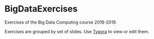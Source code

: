 # BigDataExercises

Exercises of the Big Data Computing course 2018-2019.

Exercises are grouped by set of slides. 
Use <a href="https://typora.io/" target="_blank">Typora</a> to view or edit them.